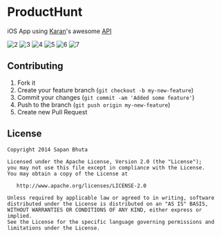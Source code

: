 ProductHunt
===========

iOS App using [Karan](https://github.com/karan)'s awesome [API](https://github.com/karan/Hook)

![2](https://raw.githubusercontent.com/sapanbhuta/ProductHunt/master/Screenshots/3.5/2.png)
![3](https://raw.githubusercontent.com/sapanbhuta/ProductHunt/master/Screenshots/3.5/3.png)
![4](https://raw.githubusercontent.com/sapanbhuta/ProductHunt/master/Screenshots/3.5/4.png)
![5](https://raw.githubusercontent.com/sapanbhuta/ProductHunt/master/Screenshots/3.5/5.png)
![6](https://raw.githubusercontent.com/sapanbhuta/ProductHunt/master/Screenshots/3.5/6.png)
![7](https://raw.githubusercontent.com/sapanbhuta/ProductHunt/master/Screenshots/3.5/7.png)

Contributing
------------

 1. Fork it
 2. Create your feature branch (`git checkout -b my-new-feature`)
 3. Commit your changes (`git commit -am 'Added some feature'`)
 4. Push to the branch (`git push origin my-new-feature`)
 5. Create new Pull Request

License
--------

    Copyright 2014 Sapan Bhuta

    Licensed under the Apache License, Version 2.0 (the "License");
    you may not use this file except in compliance with the License.
    You may obtain a copy of the License at

       http://www.apache.org/licenses/LICENSE-2.0

    Unless required by applicable law or agreed to in writing, software
    distributed under the License is distributed on an "AS IS" BASIS,
    WITHOUT WARRANTIES OR CONDITIONS OF ANY KIND, either express or implied.
    See the License for the specific language governing permissions and
    limitations under the License.
